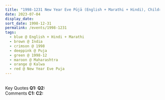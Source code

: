 ```yaml
---
title: "1998-1231 New Year Eve Pūjā (English + Marathi + Hindi), Children, Culture, Freedom, Tent, Kalwa, Thane, Maharashtra, India"
date: 2023-07-04
display_date: 
sort_date: 1998-12-31
permalink: /events/1998-1231
tags:
  - blue @ English + Hindi + Marathi
  - brown @ India
  - crimson @ 1998
  - deeppink @ Puja
  - green @ 1998-12
  - maroon @ Maharashtra
  - orange @ Kalwa
  - red @ New Year Eve Puja
---
```


<br>

<wave-list>
  <list-title color="DarkSeaGreen" width="55">Key Quotes</list-title>
  <list-item color="BlanchedAlmond" width="280"><b>Q1:</b> <i></i></list-item>
  <list-item color="Lavender" width="280"><b>Q2:</b> <i></i></list-item>
</wave-list>

<br>

<wave-list>
  <list-title color="DarkSeaGreen" width="55">Comments</list-title>
  <list-item color="BlanchedAlmond" width="280"><b>C1:</b> <i></i></list-item>
  <list-item color="Lavender" width="280"><b>C2:</b> <i></i></list-item>
</wave-list>